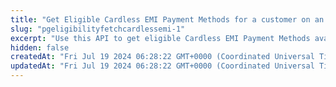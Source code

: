 ```yaml
---
title: "Get Eligible Cardless EMI Payment Methods for a customer on an order"
slug: "pgeligibilityfetchcardlessemi-1"
excerpt: "Use this API to get eligible Cardless EMI Payment Methods available for a customer on an order basis their phone number."
hidden: false
createdAt: "Fri Jul 19 2024 06:28:22 GMT+0000 (Coordinated Universal Time)"
updatedAt: "Fri Jul 19 2024 06:28:22 GMT+0000 (Coordinated Universal Time)"
---
```

